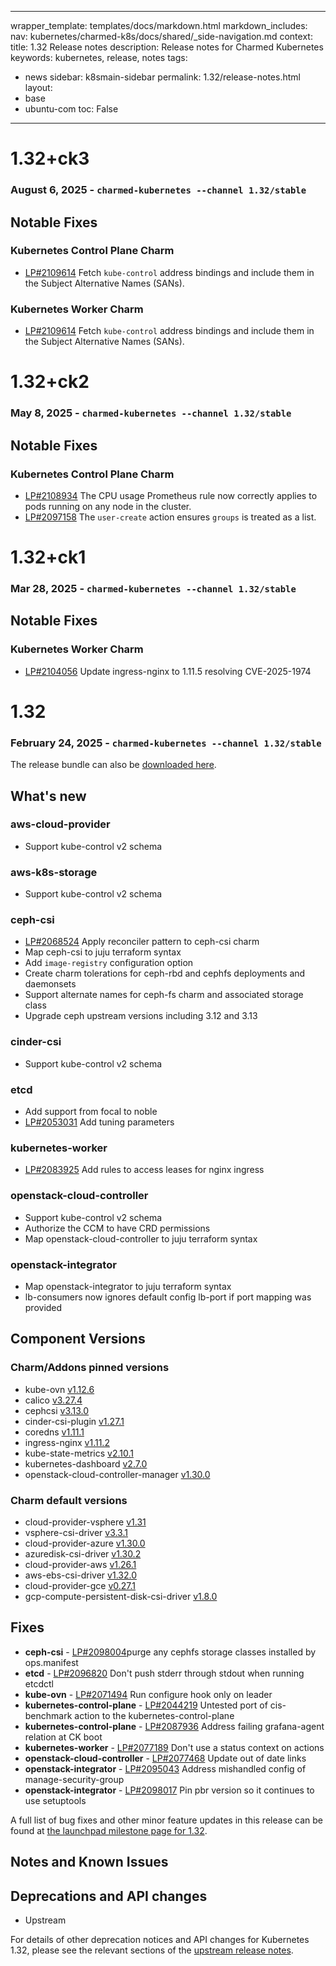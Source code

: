 
---
wrapper_template: templates/docs/markdown.html
markdown_includes:
  nav: kubernetes/charmed-k8s/docs/shared/_side-navigation.md
context:
  title: 1.32 Release notes
  description: Release notes for Charmed Kubernetes
keywords: kubernetes, release, notes
tags:
  - news
sidebar: k8smain-sidebar
permalink: 1.32/release-notes.html
layout:
  - base
  - ubuntu-com
toc: False
---

# 1.32+ck3

### August 6, 2025 - `charmed-kubernetes --channel 1.32/stable`

## Notable Fixes

### Kubernetes Control Plane Charm
* [LP#2109614](https://bugs.launchpad.net/charm-kubernetes-master/+bug/2108934) Fetch `kube-control` address bindings
and include them in the Subject Alternative Names (SANs).

### Kubernetes Worker Charm
* [LP#2109614](https://bugs.launchpad.net/charm-kubernetes-master/+bug/2108934) Fetch `kube-control` address bindings
and include them in the Subject Alternative Names (SANs).

# 1.32+ck2

### May 8, 2025 - `charmed-kubernetes --channel 1.32/stable`

## Notable Fixes

### Kubernetes Control Plane Charm
* [LP#2108934](https://bugs.launchpad.net/charm-kubernetes-master/+bug/2108934) The CPU usage Prometheus rule now correctly applies to pods running on any node in the cluster.
* [LP#2097158](https://bugs.launchpad.net/charm-kubernetes-master/+bug/2097158) The `user-create` action ensures `groups` is treated as a list.

# 1.32+ck1

### Mar 28, 2025 - `charmed-kubernetes --channel 1.32/stable`

## Notable Fixes

### Kubernetes Worker Charm
* [LP#2104056](https://bugs.launchpad.net/bugs/2104056) Update ingress-nginx to 1.11.5 resolving CVE-2025-1974

# 1.32

### February 24, 2025 - `charmed-kubernetes --channel 1.32/stable`

The release bundle can also be [downloaded here](https://raw.githubusercontent.com/charmed-kubernetes/bundle/main/releases/1.32/bundle.yaml).

## What's new

### aws-cloud-provider

* Support kube-control v2 schema

### aws-k8s-storage

* Support kube-control v2 schema

### ceph-csi

* [LP#2068524](https://bugs.launchpad.net/bugs/2068524) Apply reconciler pattern to  ceph-csi charm
* Map ceph-csi to juju terraform syntax
* Add `image-registry` configuration option
* Create charm tolerations for ceph-rbd and cephfs deployments and daemonsets
* Support alternate names for ceph-fs charm and associated storage class
* Upgrade ceph upstream versions including 3.12 and 3.13

### cinder-csi

* Support kube-control v2 schema

### etcd

* Add support from focal to noble
* [LP#2053031](https://bugs.launchpad.net/charm-etcd/+bug/2053031) Add tuning parameters

### kubernetes-worker

* [LP#2083925](https://bugs.launchpad.net/charm-kubernetes-worker/+bug/2083925)
Add rules to access leases for nginx ingress

### openstack-cloud-controller

* Support kube-control v2 schema
* Authorize the CCM to have CRD permissions
* Map openstack-cloud-controller to juju terraform syntax

### openstack-integrator

* Map openstack-integrator to juju terraform syntax
* lb-consumers now ignores default config lb-port if port mapping was provided

## Component Versions

### Charm/Addons pinned versions

- kube-ovn [v1.12.6](https://github.com/charmed-kubernetes/charm-kube-ovn/blob/release_1.32/templates/kube-ovn/ovn.yaml#L103)
- calico [v3.27.4](https://github.com/charmed-kubernetes/charm-calico/blob/release_1.32/upstream/calico/version)
- cephcsi [v3.13.0](https://github.com/charmed-kubernetes/ceph-csi-operator/blob/release_1.32/upstream/cephfs/version)
- cinder-csi-plugin [v1.27.1](https://github.com/charmed-kubernetes/cinder-csi-operator/blob/release_1.32/upstream/cloud_storage/version)
- coredns [v1.11.1](https://github.com/charmed-kubernetes/charm-coredns/blob/release_1.32/metadata.yaml#L22)
- ingress-nginx [v1.11.2](https://github.com/charmed-kubernetes/charm-kubernetes-worker/blob/release_1.32/src/charm.py#L190)
- kube-state-metrics [v2.10.1](https://github.com/charmed-kubernetes/cdk-addons/blob/release-1.32/Makefile#L21)
- kubernetes-dashboard [v2.7.0](https://github.com/charmed-kubernetes/cdk-addons/blob/release-1.32/Makefile#L20)
- openstack-cloud-controller-manager [v1.30.0](https://github.com/charmed-kubernetes/openstack-cloud-controller-operator/blob/release_1.32/upstream/controller_manager/version)

### Charm default versions

- cloud-provider-vsphere [v1.31](https://github.com/charmed-kubernetes/vsphere-cloud-provider/blob/release_1.32/upstream/cloud_provider/version)
- vsphere-csi-driver [v3.3.1](https://github.com/charmed-kubernetes/vsphere-cloud-provider/blob/release_1.32/upstream/cloud_storage/version)
- cloud-provider-azure [v1.30.0](https://github.com/charmed-kubernetes/charm-azure-cloud-provider/blob/release_1.32/upstream/cloud_provider/version)
- azuredisk-csi-driver [v1.30.2](https://github.com/charmed-kubernetes/charm-azure-cloud-provider/blob/release_1.32/upstream/azure_disk/version)
- cloud-provider-aws [v1.26.1](https://github.com/charmed-kubernetes/charm-aws-cloud-provider/blob/release_1.32/upstream/cloud_provider/version)
- aws-ebs-csi-driver [v1.32.0](https://github.com/charmed-kubernetes/aws-k8s-storage/blob/release_1.32/upstream/cloud_storage/version)
- cloud-provider-gce [v0.27.1](https://github.com/charmed-kubernetes/charm-gcp-cloud-provider/blob/release_1.32/upstream/cloud_provider/version)
- gcp-compute-persistent-disk-csi-driver [v1.8.0](https://github.com/charmed-kubernetes/gcp-k8s-storage/blob/release_1.32/upstream/cloud_storage/version)

## Fixes

- **ceph-csi** - [LP#2098004](https://bugs.launchpad.net/charm-ceph-csi/+bug/2098004)purge any cephfs storage classes installed by ops.manifest
- **etcd** - [LP#2096820](https://bugs.launchpad.net/charm-etcd/+bug/2096820) Don't push stderr through stdout when running etcdctl
- **kube-ovn** - [LP#2071494](https://bugs.launchpad.net/charm-kube-ovn/+bug/2071494) Run configure hook only on leader
- **kubernetes-control-plane** - [LP#2044219](https://bugs.launchpad.net/charm-kubernetes-master/+bug/2044219)
Untested port of cis-benchmark action to the kubernetes-control-plane
- **kubernetes-control-plane** - [LP#2087936](https://bugs.launchpad.net/charm-kubernetes-master/+bug/2087936) Address failing grafana-agent relation at CK boot
- **kubernetes-worker** - [LP#2077189](https://bugs.launchpad.net/charm-kubernetes-worker/+bug/2077189) Don't use a status context on actions
- **openstack-cloud-controller** - [LP#2077468](https://bugs.launchpad.net/charm-openstack-cloud-controller/+bug/2077468)
Update out of date links
- **openstack-integrator** - [LP#2095043](https://launchpad.net/bugs/2095043) Address mishandled config of manage-security-group
- **openstack-integrator** - [LP#2098017](https://bugs.launchpad.net/charm-openstack-integrator/+bug/2098017) Pin pbr version so it continues to use setuptools

A full list of bug fixes and other minor feature updates in this release can be found
at
[the launchpad milestone page for 1.32](https://launchpad.net/charmed-kubernetes/+milestone/1.32).

## Notes and Known Issues

## Deprecations and API changes

- Upstream

For details of other deprecation notices and API changes for Kubernetes 1.32,
please see the relevant sections of the
[upstream release notes][upstream-changelog-1.32].

[upstream-changelog-1.32]: https://github.com/kubernetes/kubernetes/blob/master/CHANGELOG/CHANGELOG-1.32.md#deprecation

<!--LINKS-->

[rel]: /kubernetes/charmed-k8s/docs/release-notes
